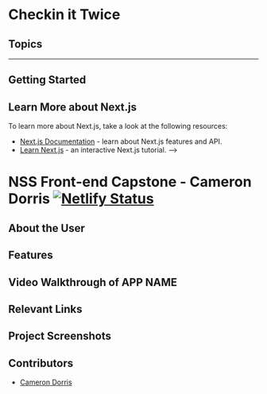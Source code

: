 # Checkin it Twice

## Topics
___
## Getting Started



        
## Learn More about Next.js
To learn more about Next.js, take a look at the following resources:

- [Next.js Documentation](https://nextjs.org/docs) - learn about Next.js features and API.
- [Learn Next.js](https://nextjs.org/learn) - an interactive Next.js tutorial. -->


# NSS Front-end Capstone - Cameron Dorris  [![Netlify Status](https://api.netlify.com/api/v1/badges/f3a1b9d7-f222-4e90-9e80-be524c560fcd/deploy-status)](https://app.netlify.com/sites/fabulous-clafoutis-c889b5/deploys)



## About the User <!-- This is a scaled down user persona -->


## Features <!-- List your app features using bullets! Do NOT use a paragraph. No one will read that! -->


## Video Walkthrough of APP NAME <!-- A loom link is sufficient -->


## Relevant Links <!-- Link to all the things that are required outside of the ones that have their own section -->



## Project Screenshots <!-- These can be inside of your project. Look at the repos from class and see how the images are included in the readme -->


## Contributors
- [Cameron Dorris](https://github.com/scdorr86)

